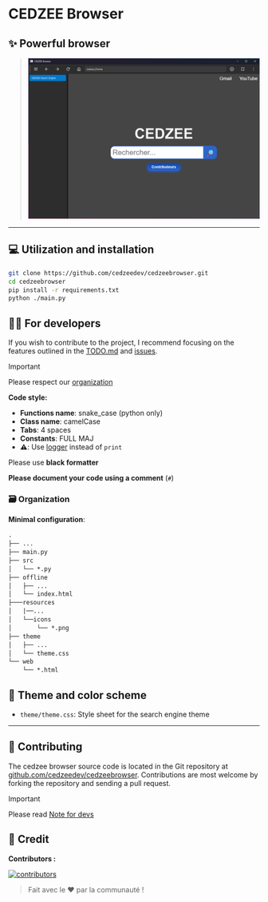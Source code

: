
# CEDZEE Browser

## ✨ Powerful browser

>
> ![image](resources/github/image.png)
>

---

## 💻 Utilization and installation

```sh
git clone https://github.com/cedzeedev/cedzeebrowser.git
cd cedzeebrowser
pip install -r requirements.txt
python ./main.py
```

## 🧑‍💻 For developers

If you wish to contribute to the project, I recommend focusing on the features outlined in the [TODO.md](TODO.md) and [issues](https://github.com/cedzeedev/cedzeebrowser/issues).

> [!IMPORTANT]
>
> Please respect our [organization](#️-organization)
>
> **Code style:**
>
> - **Functions name**: snake_case (python only)
> - **Class name**: camelCase
> - **Tabs**: 4 spaces
> - **Constants**: FULL MAJ
> - **⚠️**: Use [logger](src/ConsoleLogger.py) instead of `print`
>
> Please use **black formatter**
>
> **Please document your code using a comment** (`#`)
>

### 🗃️ Organization

**Minimal configuration**:

```txt
.
├── ...
├── main.py
├── src
│   └── *.py
├── offline
│   ├── ...
│   └── index.html
├───resources
│   |──...
│   └──icons
│       └── *.png
├── theme
│   ├── ...
│   └── theme.css
└── web
    └── *.html
```

## 🎨 Theme and color scheme

- `theme/theme.css`: Style sheet for the search engine theme

---

## 🤲 Contributing

The cedzee browser source code is located in the Git repository at [github.com/cedzeedev/cedzeebrowser](https://github.com/cedzeedev/cedzeebrowser/).
Contributions are most welcome by forking the repository and sending a pull request.

> [!IMPORTANT]
>
> Please read [Note for devs](#-for-developers)
>

## 📜 Credit

**Contributors :**

[![contributors](https://contrib.rocks/image?repo=cedzeedev/cedzeebrowser)](https://cedzee-browser-contributors.vercel.app/)

>
> Fait avec le ❤️ par la communauté !
>
